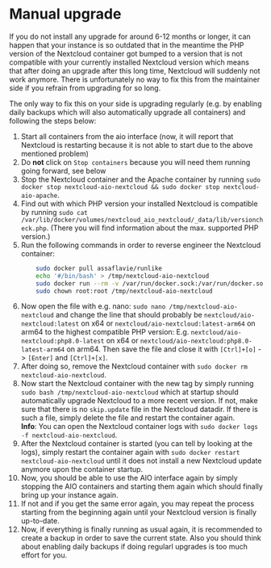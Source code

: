 # Manual upgrade

If you do not install any upgrade for around 6-12 months or longer, it can happen that your instance is so outdated that in the meantime the PHP version of the Nextcloud container got bumped to a version that is not compatible with your currently installed Nextcloud version which means that after doing an upgrade after this long time, Nextcloud will suddenly not work anymore. There is unfortunately no way to fix this from the maintainer side if you refrain from upgrading for so long.

The only way to fix this on your side is upgrading regularly (e.g. by enabling daily backups which will also automatically upgrade all containers) and following the steps below:

1. Start all containers from the aio interface (now, it will report that Nextcloud is restarting because it is not able to start due to the above mentioned problem)
1. Do **not** click on `Stop containers` because you will need them running going forward, see below
1. Stop the Nextcloud container and the Apache container by running `sudo docker stop nextcloud-aio-nextcloud && sudo docker stop nextcloud-aio-apache`.
1. Find out with which PHP version your installed Nextcloud is compatible by running `sudo cat /var/lib/docker/volumes/nextcloud_aio_nextcloud/_data/lib/versioncheck.php`. (There you will find information about the max. supported PHP version.)
1. Run the following commands in order to reverse engineer the Nextcloud container:
    ```bash
        sudo docker pull assaflavie/runlike
        echo '#/bin/bash' > /tmp/nextcloud-aio-nextcloud
        sudo docker run --rm -v /var/run/docker.sock:/var/run/docker.sock assaflavie/runlike -p nextcloud-aio-nextcloud >> /tmp/nextcloud-aio-nextcloud
        sudo chown root:root /tmp/nextcloud-aio-nextcloud
    ```
1. Now open the file with e.g. nano: `sudo nano /tmp/nextcloud-aio-nextcloud` and change the line that should probably be `nextcloud/aio-nextcloud:latest` on x64 or `nextcloud/aio-nextcloud:latest-arm64` on arm64 to the highest compatible PHP version: E.g. `nextcloud/aio-nextcloud:php8.0-latest` on x64 or `nextcloud/aio-nextcloud:php8.0-latest-arm64` on arm64. Then save the file and close it with `[Ctrl]+[o]` -> `[Enter]` and `[Ctrl]+[x]`.
1. After doing so, remove the Nextcloud container with `sudo docker rm nextcloud-aio-nextcloud`.
1. Now start the Nextcloud container with the new tag by simply running `sudo bash /tmp/nextcloud-aio-nextcloud` which at startup should automatically upgrade Nextcloud to a more recent version. If not, make sure that there is no `skip.update` file in the Nextcloud datadir. If there is such a file, simply delete the file and restart the container again.<br>
**Info**: You can open the Nextcloud container logs with `sudo docker logs -f nextcloud-aio-nextcloud`.
1. After the Nextcloud container is started (you can tell by looking at the logs), simply restart the container again with `sudo docker restart nextcloud-aio-nextcloud` until it does not install a new Nextcloud update anymore upon the container startup.
1. Now, you should be able to use the AIO interface again by simply stopping the AIO containers and starting them again which should finally bring up your instance again.
1. If not and if you get the same error again, you may repeat the process starting from the beginning again until your Nextcloud version is finally up-to-date.
1. Now, if everything is finally running as usual again, it is recommended to create a backup in order to save the current state. Also you should think about enabling daily backups if doing regularl upgrades is too much effort for you.
